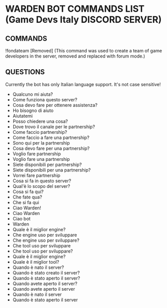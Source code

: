 # WARDEN BOT COMMANDS LIST (Game Devs Italy DISCORD SERVER)

## COMMANDS
!fondateam [Removed] (This command was used to create a team of game developers in the server, removed and replaced with forum mode.)

## QUESTIONS
Currently the bot has only Italian language support. It's not case sensitive!

- Qualcuno mi aiuta?
- Come funziona questo server?
- Cosa devo fare per ottenere assistenza?
- Ho bisogno di aiuto
- Aiutatemi
- Posso chiedere una cosa?
- Dove trovo il canale per le partnership?
- Come faccio partnership?
- Come faccio a fare una partnership?
- Sono qui per la partnership
- Cosa devo fare per una partnership?
- Voglio fare partnership
- Voglio fare una partnership
- Siete disponibili per partnership?
- Siete disponibili per una partnership?
- Vorrei fare partnership
- Cosa si fa in questo server?
- Qual'è lo scopo del server?
- Cosa si fa qui?
- Che fate qua?
- Che si fa qui
- Ciao Warden!
- Ciao Warden
- Ciao bot
- Warden
- Quale è il miglior engine?
- Che engine uso per sviluppare
- Che engine uso per sviluppare?
- Che tool uso per sviluppare
- Che tool uso per sviluppare?
- Quale è il miglior engine?
- Quale è il miglior tool?
- Quando è nato il server?
- Quando è stato creato il server?
- Quando è stato aperto il server?
- Quando avete aperto il server?
- Quando avete aperto il server
- Quando è nato il server
- Quando è stato aperto il server
